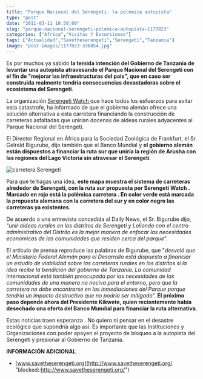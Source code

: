 ```yaml
---
title: "Parque Nacional del Serengeti: la polémica autopista"
type: "post"
date: "2011-03-11 10:50:00"
slug: "parque-nacional-serengeti-polemica-autopista-1177023"
categories: ["África","Visitas Y Excursiones"]
tags: ["Actualidad","Savetheserengeti","Serengeti","Tanzania"]
image: "post-images/1177023-336854.jpg"
---
```


Es por muchos ya sabido **la temida intención del Gobierno de Tanzania de levantar una autopista atravesando el Parque Nacional del Serengeti con el fin de "mejorar las infraestructuras del país", que en caso ser construida realmente tendría consecuencias devastadoras sobre el ecosistema del Serengeti**.

La organización [Serengeti Watch ](http://www.savetheserengeti.org) que hace todos los esfuerzos para evitar esta catastrofe, ha informado de que el gobierno alemán ofrece una solución alternativa a esta carretera financiando la construcción de carreteras asfaltadas que unirían docenas de aldeas rurales adyacentes al Parque Nacional del Serengeti.

El Director Regional en África para la Sociedad Zoológica de Frankfurt, el Sr. Gelrald Bigurube, dijo también que el Banco Mundial y **el gobierno alemán están dispuestos a financiar la ruta sur que uniría la región de Arusha con las regiones del Lago Victoria sin atravesar el Serengeti**.

![carretera Serengeti](post-images/1177023-336854.jpg "carretera Serengeti")

Para que te hagas una idea, **este mapa muestra el sistema de carreteras alrededor de Serengeti, con la ruta sur propuesta por Serengeti Watch . Marcado en rojo está la polémica carretera . En color verde está marcada la propuesta alemana con la carretera del sur y en color negro las carreteras ya existentes**.

 De acuerdo a una entrevista concedida al Daily News, el Sr. Bigurube dijo, “*unir aldeas rurales en los distritos de Serengeti y Loliondo con el centro administrativo del Distrito es la mejor manera de enfocar las necesidades económicas de las comunidades que residen cerca del parque*”.

El artículo de prensa reproduce las palabras de Bigurube, que "*desveló que el Ministerio Federal Alemán para el Desarrollo está dispuesto a financiar un estudio de viabilidad sobre las carreteras rurales en los distritos si la idea recibe la bendición del gobierno de Tanzania. La comunidad internacional está también preocupada por las necesidades de las comunidades de una manera no nociva para el entorno, pero que la carretera no debe encontrarse en las inmediaciones del Parque porque tendría un impacto destructivo que no podría ser mitigado*”. **El próximo paso depende ahora del Presidente Kikwete, quien recientemente había desechado una oferta del Banco Mundial para financiar la ruta alternativa**.

Estas noticias traen esperanza . No quiero ni pensar en el desastre ecológico que supondría algo así. Es importante que las Instituciones y Organizaciones con poder apoyen el proyecto de bloqueo a la autopista del Serengeti y presionar al Gobierno de Tanzania.

**INFORMACIÓN ADICIONAL**

- [www.savetheserengeti.org](http://www.savetheserengeti.org/ "blocked::http://www.savetheserengeti.org/")